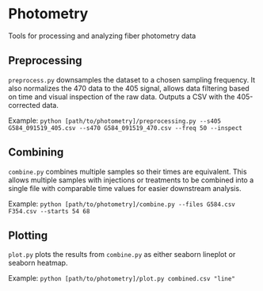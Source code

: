 # Photometry
Tools for processing and analyzing fiber photometry data

## Preprocessing
`preprocess.py` downsamples the dataset to a chosen sampling frequency. It also normalizes the 470 data to the 405 signal, allows data filtering based on time and visual inspection of the raw data. Outputs a CSV with the 405-corrected data.

Example:
`python [path/to/photometry]/preprocessing.py --s405 G584_091519_405.csv --s470 G584_091519_470.csv --freq 50 --inspect`

## Combining
`combine.py` combines multiple samples so their times are equivalent. This allows multiple samples with injections or treatments to be combined into a single file with comparable time values for easier downstream analysis.

Example:
`python [path/to/photometry]/combine.py --files G584.csv F354.csv --starts 54 68`

## Plotting
`plot.py` plots the results from `combine.py` as either seaborn lineplot or seaborn heatmap.

Example:
`python [path/to/photometry]/plot.py combined.csv "line"`
